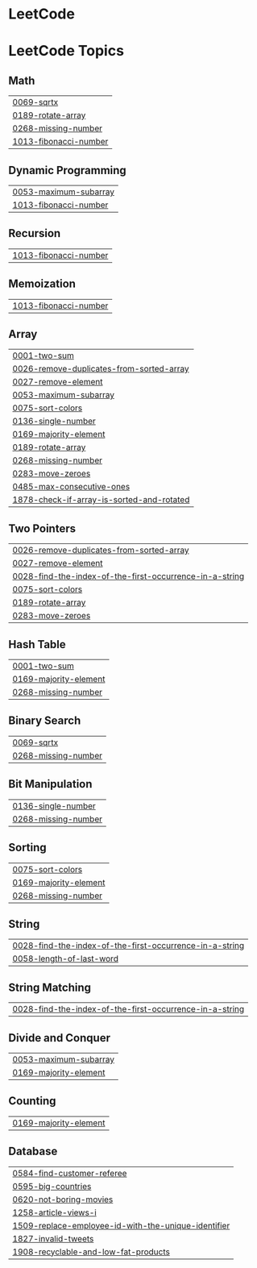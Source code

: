 # LeetCode
<!---LeetCode Topics Start-->
# LeetCode Topics
## Math
|  |
| ------- |
| [0069-sqrtx](https://github.com/hardikbansal09/LeetCode/tree/master/0069-sqrtx) |
| [0189-rotate-array](https://github.com/hardikbansal09/LeetCode/tree/master/0189-rotate-array) |
| [0268-missing-number](https://github.com/hardikbansal09/LeetCode/tree/master/0268-missing-number) |
| [1013-fibonacci-number](https://github.com/hardikbansal09/LeetCode/tree/master/1013-fibonacci-number) |
## Dynamic Programming
|  |
| ------- |
| [0053-maximum-subarray](https://github.com/hardikbansal09/LeetCode/tree/master/0053-maximum-subarray) |
| [1013-fibonacci-number](https://github.com/hardikbansal09/LeetCode/tree/master/1013-fibonacci-number) |
## Recursion
|  |
| ------- |
| [1013-fibonacci-number](https://github.com/hardikbansal09/LeetCode/tree/master/1013-fibonacci-number) |
## Memoization
|  |
| ------- |
| [1013-fibonacci-number](https://github.com/hardikbansal09/LeetCode/tree/master/1013-fibonacci-number) |
## Array
|  |
| ------- |
| [0001-two-sum](https://github.com/hardikbansal09/LeetCode/tree/master/0001-two-sum) |
| [0026-remove-duplicates-from-sorted-array](https://github.com/hardikbansal09/LeetCode/tree/master/0026-remove-duplicates-from-sorted-array) |
| [0027-remove-element](https://github.com/hardikbansal09/LeetCode/tree/master/0027-remove-element) |
| [0053-maximum-subarray](https://github.com/hardikbansal09/LeetCode/tree/master/0053-maximum-subarray) |
| [0075-sort-colors](https://github.com/hardikbansal09/LeetCode/tree/master/0075-sort-colors) |
| [0136-single-number](https://github.com/hardikbansal09/LeetCode/tree/master/0136-single-number) |
| [0169-majority-element](https://github.com/hardikbansal09/LeetCode/tree/master/0169-majority-element) |
| [0189-rotate-array](https://github.com/hardikbansal09/LeetCode/tree/master/0189-rotate-array) |
| [0268-missing-number](https://github.com/hardikbansal09/LeetCode/tree/master/0268-missing-number) |
| [0283-move-zeroes](https://github.com/hardikbansal09/LeetCode/tree/master/0283-move-zeroes) |
| [0485-max-consecutive-ones](https://github.com/hardikbansal09/LeetCode/tree/master/0485-max-consecutive-ones) |
| [1878-check-if-array-is-sorted-and-rotated](https://github.com/hardikbansal09/LeetCode/tree/master/1878-check-if-array-is-sorted-and-rotated) |
## Two Pointers
|  |
| ------- |
| [0026-remove-duplicates-from-sorted-array](https://github.com/hardikbansal09/LeetCode/tree/master/0026-remove-duplicates-from-sorted-array) |
| [0027-remove-element](https://github.com/hardikbansal09/LeetCode/tree/master/0027-remove-element) |
| [0028-find-the-index-of-the-first-occurrence-in-a-string](https://github.com/hardikbansal09/LeetCode/tree/master/0028-find-the-index-of-the-first-occurrence-in-a-string) |
| [0075-sort-colors](https://github.com/hardikbansal09/LeetCode/tree/master/0075-sort-colors) |
| [0189-rotate-array](https://github.com/hardikbansal09/LeetCode/tree/master/0189-rotate-array) |
| [0283-move-zeroes](https://github.com/hardikbansal09/LeetCode/tree/master/0283-move-zeroes) |
## Hash Table
|  |
| ------- |
| [0001-two-sum](https://github.com/hardikbansal09/LeetCode/tree/master/0001-two-sum) |
| [0169-majority-element](https://github.com/hardikbansal09/LeetCode/tree/master/0169-majority-element) |
| [0268-missing-number](https://github.com/hardikbansal09/LeetCode/tree/master/0268-missing-number) |
## Binary Search
|  |
| ------- |
| [0069-sqrtx](https://github.com/hardikbansal09/LeetCode/tree/master/0069-sqrtx) |
| [0268-missing-number](https://github.com/hardikbansal09/LeetCode/tree/master/0268-missing-number) |
## Bit Manipulation
|  |
| ------- |
| [0136-single-number](https://github.com/hardikbansal09/LeetCode/tree/master/0136-single-number) |
| [0268-missing-number](https://github.com/hardikbansal09/LeetCode/tree/master/0268-missing-number) |
## Sorting
|  |
| ------- |
| [0075-sort-colors](https://github.com/hardikbansal09/LeetCode/tree/master/0075-sort-colors) |
| [0169-majority-element](https://github.com/hardikbansal09/LeetCode/tree/master/0169-majority-element) |
| [0268-missing-number](https://github.com/hardikbansal09/LeetCode/tree/master/0268-missing-number) |
## String
|  |
| ------- |
| [0028-find-the-index-of-the-first-occurrence-in-a-string](https://github.com/hardikbansal09/LeetCode/tree/master/0028-find-the-index-of-the-first-occurrence-in-a-string) |
| [0058-length-of-last-word](https://github.com/hardikbansal09/LeetCode/tree/master/0058-length-of-last-word) |
## String Matching
|  |
| ------- |
| [0028-find-the-index-of-the-first-occurrence-in-a-string](https://github.com/hardikbansal09/LeetCode/tree/master/0028-find-the-index-of-the-first-occurrence-in-a-string) |
## Divide and Conquer
|  |
| ------- |
| [0053-maximum-subarray](https://github.com/hardikbansal09/LeetCode/tree/master/0053-maximum-subarray) |
| [0169-majority-element](https://github.com/hardikbansal09/LeetCode/tree/master/0169-majority-element) |
## Counting
|  |
| ------- |
| [0169-majority-element](https://github.com/hardikbansal09/LeetCode/tree/master/0169-majority-element) |
## Database
|  |
| ------- |
| [0584-find-customer-referee](https://github.com/hardikbansal09/LeetCode/tree/master/0584-find-customer-referee) |
| [0595-big-countries](https://github.com/hardikbansal09/LeetCode/tree/master/0595-big-countries) |
| [0620-not-boring-movies](https://github.com/hardikbansal09/LeetCode/tree/master/0620-not-boring-movies) |
| [1258-article-views-i](https://github.com/hardikbansal09/LeetCode/tree/master/1258-article-views-i) |
| [1509-replace-employee-id-with-the-unique-identifier](https://github.com/hardikbansal09/LeetCode/tree/master/1509-replace-employee-id-with-the-unique-identifier) |
| [1827-invalid-tweets](https://github.com/hardikbansal09/LeetCode/tree/master/1827-invalid-tweets) |
| [1908-recyclable-and-low-fat-products](https://github.com/hardikbansal09/LeetCode/tree/master/1908-recyclable-and-low-fat-products) |
<!---LeetCode Topics End-->